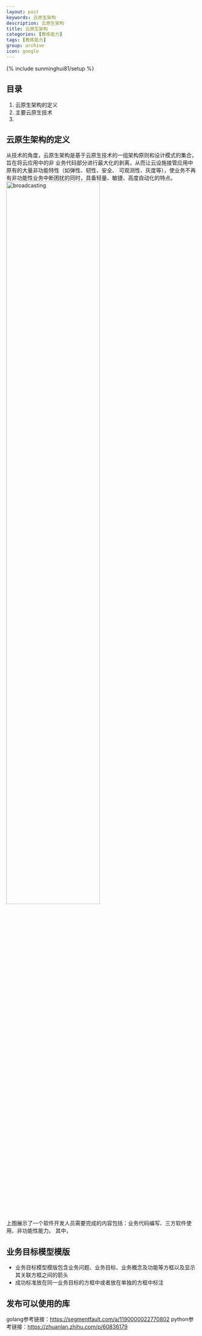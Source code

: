 ```yaml
---
layout: post
keywords: 云原生架构
description: 云原生架构
title: 云原生架构
categories: [教练能力]
tags: [教练能力]
group: archive
icon: google
---
```

{% include sunminghui81/setup %}


## 目录  
1. 云原生架构的定义
2. 主要云原生技术
3. 
 
## 云原生架构的定义
从技术的角度，云原生架构是基于云原生技术的一组架构原则和设计模式的集合，旨在将云应用中的非
业务代码部分进行最大化的剥离，从而让云设施接管应用中原有的大量非功能特性（如弹性、韧性、安全、
可观测性、灰度等），使业务不再有非功能性业务中断困扰的同时，具备轻量、敏捷、高度自动化的特点。
<img src="/image/RML/图.png" alt="broadcasting" width="70%" height="70%"/>


上图展示了一个软件开发人员需要完成的内容包括：业务代码编写、三方软件使用、非功能性能力。
其中，

## 业务目标模型模版
- 业务目标模型模版包含业务问题、业务目标、业务概念及功能等方框以及显示其关联方框之间的箭头
- 成功标准放在同一业务目标的方框中或者放在单独的方框中标注


## 发布可以使用的库
golang参考链接：https://segmentfault.com/a/1190000022770802
python参考链接：https://zhuanlan.zhihu.com/p/60836179
